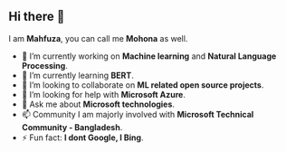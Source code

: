 ## Hi there 👋

I am **Mahfuza**, you can call me **Mohona** as well.

<!--
**mhmohona/mhmohona** is a ✨ _special_ ✨ repository because its `README.md` (this file) appears on your GitHub profile.
-->


- 🔭 I’m currently working on **Machine learning** and **Natural Language Processing**.
- 🌱 I’m currently learning **BERT**.
- 👯 I’m looking to collaborate on **ML related open source projects**.
- 🤔 I’m looking for help with **Microsoft Azure**.
- 💬 Ask me about **Microsoft technologies**.
- 📫 Community I am majorly involved with **Microsoft Technical Community - Bangladesh**.
- ⚡ Fun fact: **I dont Google, I Bing**. 
<!--
- 😄 My fav: 
-->



